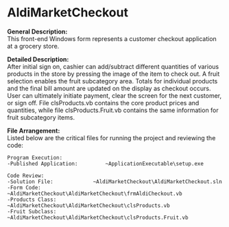 # AldiMarketCheckout

**General Description:**<br>
This front-end Windows form represents a customer checkout application at a grocery store.

**Detailed Description:**<br>
After initial sign on, cashier can add/subtract different quantities of various products in the store by
pressing the image of the item to check out.  A fruit selection enables the fruit 
subcategory area.  Totals for individual products and the final bill amount are 
updated on the display as checkout occurs.  User can ultimately initiate payment, clear the screen 
for the next customer, or sign off.  File clsProducts.vb contains the core product prices and 
quantities, while file clsProducts.Fruit.vb contains the same information for fruit subcategory items.

**File Arrangement:**<br>
Listed below are the critical files for running the project and reviewing the code:
	
	Program Execution:
	-Published Application: 		~ApplicationExecutable\setup.exe
		
	Code Review:
	-Solution File: 			~AldiMarketCheckout\AldiMarketCheckout.sln
	-Form Code:				~AldiMarketCheckout\AldiMarketCheckout\frmAldiCheckout.vb
	-Products Class:			~AldiMarketCheckout\AldiMarketCheckout\clsProducts.vb
	-Fruit Subclass:			~AldiMarketCheckout\AldiMarketCheckout\clsProducts.Fruit.vb
	

